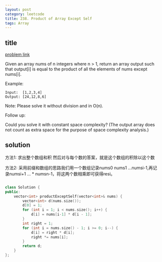 ```yaml
---
layout: post
category: leetcode
title: 238. Product of Array Except Self
tags: Array
---
```


## title
[problem link](https://leetcode.com/problems/product-of-array-except-self/)

Given an array nums of n integers where n > 1,  return an array output such that output[i] is equal to the product of all the elements of nums except nums[i].

Example:
	
	Input:  [1,2,3,4]
	Output: [24,12,8,6]

Note: Please solve it without division and in O(n).

Follow up:

Could you solve it with constant space complexity? (The output array does not count as extra space for the purpose of space complexity analysis.)

## solution
方法1: 求出整个数组和积 然后对与每个数的答案，就是这个数组的积除以这个数

方法2: 采用前缀和数组的思路我们用一个数组记录nums0 nums1 ...numsi-1,再记录numsi+1 ... * numsn-1，将这两个数相乘即可获得resi。

```c++

class Solution {
public:
	vector<int> productExceptSelf(vector<int>& nums) {
		vector<int> d(nums.size());
		d[0] = 1;
		for (int i = 1; i < nums.size(); i++) {
			d[i] = nums[i-1] * d[i - 1];
		}
		int right = 1;
		for (int i = nums.size() - 1; i >= 0; i--) {
			d[i] = right * d[i];
			right *= nums[i];
		}
		return d;
	}
};
```